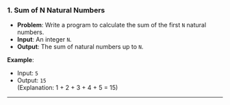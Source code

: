 

### 1. **Sum of N Natural Numbers**
- **Problem**: Write a program to calculate the sum of the first `N` natural numbers.
- **Input**: An integer `N`.
- **Output**: The sum of natural numbers up to `N`.

**Example**:
- Input: `5`
- Output: `15`  
  (Explanation: 1 + 2 + 3 + 4 + 5 = 15)

---